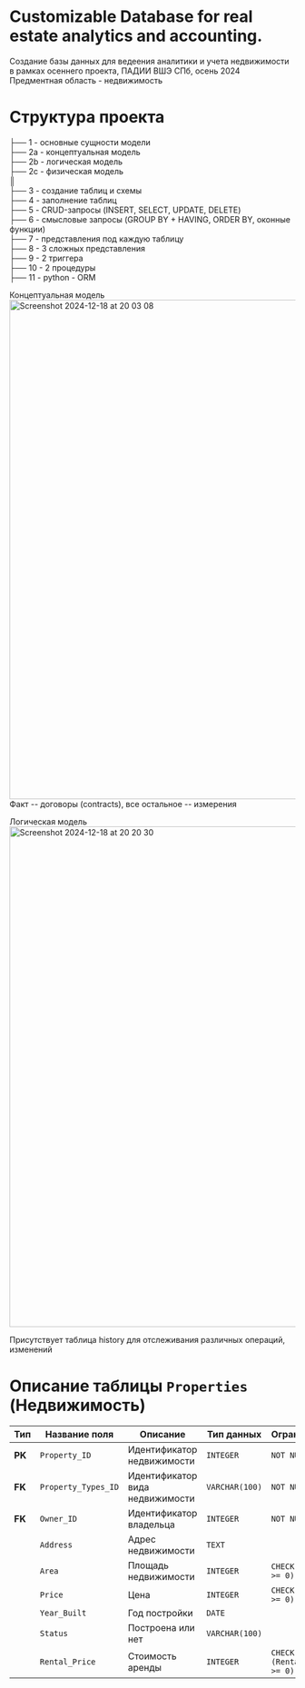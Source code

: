 # Customizable Database for real estate analytics and accounting. 

Создание базы данных для ведеения аналитики и учета недвижимости в рамках осеннего проекта, ПАДИИ ВШЭ СПб, осень 2024  
Предментная область - недвижимость  
# Структура проекта  
├── 1 - основные сущности модели   
├── 2a - концептуальная модель  
├── 2b - логическая модель  
├── 2c - физическая модель  
║  
├── 3 - создание таблиц и схемы   
├── 4 - заполнение таблиц   
├── 5 - CRUD-запросы (INSERT, SELECT, UPDATE, DELETE)   
├── 6 - смысловые запросы (GROUP BY + HAVING, ORDER BY, оконные функции)   
├── 7 - представления под каждую таблицу   
├── 8 - 3 сложных представления   
├── 9 - 2 триггера   
├── 10 - 2 процедуры   
├── 11 - python - ORM   

Концептуальная модель
<img width="880" alt="Screenshot 2024-12-18 at 20 03 08" src="https://github.com/user-attachments/assets/57a3e575-360c-4b7f-b192-b2ffbc8d57f6" />
Факт -- договоры (contracts), все остальное -- измерения

Логическая модель
<img width="882" alt="Screenshot 2024-12-18 at 20 20 30" src="https://github.com/user-attachments/assets/8c294af6-864b-4c2b-8e01-c07b19fe79f5" />

Присутствует таблица history для отслеживания различных операций, изменений

# Описание таблицы `Properties` (Недвижимость)

| Тип    | Название поля           | Описание                       | Тип данных       | Ограничения                        |
|--------|-------------------------|--------------------------------|------------------|------------------------------------|
| **PK** | `Property_ID`           | Идентификатор недвижимости     | `INTEGER`        | `NOT NULL`                        |
| **FK** | `Property_Types_ID`     | Идентификатор вида недвижимости | `VARCHAR(100)`   | `NOT NULL`                        |
| **FK** | `Owner_ID`              | Идентификатор владельца        | `INTEGER`        | `NOT NULL`                        |
|        | `Address`               | Адрес недвижимости             | `TEXT`           |                                    |
|        | `Area`                  | Площадь недвижимости           | `INTEGER`        | `CHECK (Area >= 0)`               |
|        | `Price`                 | Цена                           | `INTEGER`        | `CHECK (Price >= 0)`              |
|        | `Year_Built`            | Год постройки                  | `DATE`           |                                    |
|        | `Status`                | Построена или нет              | `VARCHAR(100)`   |                                    |
|        | `Rental_Price`          | Стоимость аренды               | `INTEGER`        | `CHECK (Rental_Price >= 0)`       |
